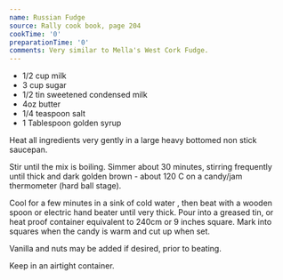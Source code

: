 ```yaml
---
name: Russian Fudge
source: Rally cook book, page 204
cookTime: '0'
preparationTime: '0'
comments: Very similar to Mella's West Cork Fudge.
---
```


* 1/2 cup milk
* 3 cup sugar
* 1/2 tin sweetened condensed milk
* 4oz butter
* 1/4 teaspoon salt
* 1 Tablespoon golden syrup

Heat all ingredients very gently in a large heavy bottomed non stick saucepan.  

Stir until the mix is boiling. Simmer about 30 minutes, stirring frequently until thick and dark golden brown  - about 120 C on a candy/jam thermometer (hard ball stage).  

Cool for a few minutes in a sink of cold water , then beat with a wooden spoon or electric hand beater until very thick.  Pour into a greased tin, or heat proof container equivalent to 240cm  or 9 inches square.  Mark into squares when the candy is warm and cut up when set.

Vanilla and nuts may be added if desired, prior to beating.

Keep in an airtight container.


